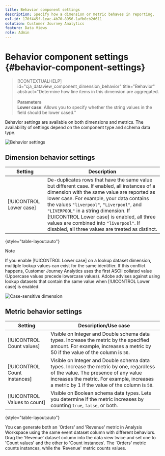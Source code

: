 ```yaml
---
title: Behavior component settings
description: Specify how a dimension or metric behaves in reporting.
exl-id: 170f445f-1eac-4b70-8956-1afb0cb2d611
solution: Customer Journey Analytics
feature: Data Views
role: Admin
---
```

# Behavior component settings {#behavior-component-settings}

<!-- markdownlint-disable MD034 -->

>[!CONTEXTUALHELP]
>id="cja_dataview_component_dimension_behavior"
>title="Behavior"
>abstract="Determine how line items in this dimension are aggregated.<br/><br/>**Parameters**<br/>**Lower case**: Allows you to specify whether the string values in the field should be lower cased."

<!-- markdownlint-enable MD034 -->


Behavior settings are available on both dimensions and metrics. The availability of settings depend on the component type and schema data type.

![Behavior settings](../assets/behavior-settings.png)

## Dimension behavior settings

| Setting | Description|
| --- | --- |
| [!UICONTROL Lower case] | De-duplicates rows that have the same value but different case. If enabled, all instances of a dimension with the same value are reported as lower case. For example, your data contains the values `"liverpool"`, `"Liverpool"`, and `"LIVERPOOL"` in a string dimension. If [!UICONTROL Lower case] is enabled, all three values are combined into `"liverpool"`. If disabled, all three values are treated as distinct. |

{style="table-layout:auto"}

>[!NOTE]
>
>If you enable [!UICONTROL Lower case] on a lookup dataset dimension, multiple lookup values can exist for the same identifier. If this conflict happens, Customer Journey Analytics uses the first ASCII collated value (Uppercase values precede lowercase values). Adobe advises against using lookup datasets that contain the same value when [!UICONTROL Lower case] is enabled.

![Case-sensitive dimension](../assets/case-sens-workspace.png)

## Metric behavior settings

| Setting | Description/Use case |
| --- | --- |
| [!UICONTROL Count values] | Visible on Integer and Double schema data types. Increase the metric by the specified amount. For example, increases a metric by 50 if the value of the column is `50`. |
| [!UICONTROL Count instances] | Visible on Integer and Double schema data types. Increase the metric by one, regardless of the value. The presence of any value increases the metric. For example, increases a metric by 1 if the value of the column is `50`. |
| [!UICONTROL Values to count] | Visible on Boolean schema data types. Lets you determine if the metric increases by counting `true`, `false`, or both. |

{style="table-layout:auto"}

You can generate both an 'Orders' and 'Revenue' metric in Analysis Workspace using the same event dataset column with different behaviors. Drag the 'Revenue' dataset column into the data view twice and set one to 'Count values' and the other to 'Count instances'. The 'Orders' metric counts instances, while the 'Revenue' metric counts values.
